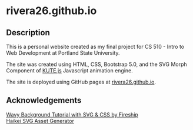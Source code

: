 # rivera26.github.io

## Description
This is a personal website created as my final project for CS 510 - Intro to Web Development at Portland State University.

The site was created using HTML, CSS, Bootstrap 5.0, and the SVG Morph Component of [KUTE.js](https://thednp.github.io/kute.js/svgMorph.html) Javascript animation engine.

The site is deployed using GitHub pages at [rivera26.github.io](https://rivera26.github.io/).

## Acknowledgements
[Wavy Background Tutorial with SVG & CSS by Fireship](https://www.youtube.com/watch?v=lPJVi797Uy0)  
[Haikei SVG Asset Generator](https://haikei.app/)
